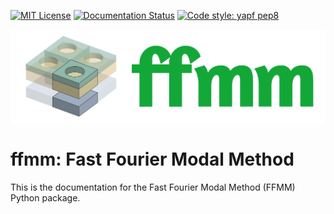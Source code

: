 <!-- [![pypi version](https://img.shields.io/pypi/v/manimgl?logo=pypi)](https://pypi.org/project/manimgl/)  -->
[![MIT License](https://img.shields.io/badge/license-MIT-blue.svg?style=flat)](http://choosealicense.com/licenses/mit/) [![Documentation Status](https://readthedocs.org/projects/ffmm/badge/?version=latest)](https://ffmm.readthedocs.io/en/latest/?badge=latest) [![Code style: yapf pep8](https://img.shields.io/badge/code_style-ruff-black)](https://github.com/astral-sh/ruff)

<img src="source/_static/ffmm_logo.png" align="middle" title="logo" alt="logo">

# ffmm: Fast Fourier Modal Method
This is the documentation for the Fast Fourier Modal Method (FFMM) Python package.

